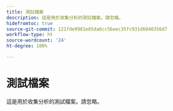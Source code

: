 ```yaml
---
title: 測試檔案
description: 這是用於收集分析的測試檔案。請忽略。
hidefromtoc: true
source-git-commit: 121fde9981e85da6cc56eec35fc931d6040356d7
workflow-type: ht
source-wordcount: '24'
ht-degree: 100%

---
```



# 測試檔案

這是用於收集分析的測試檔案。請忽略。